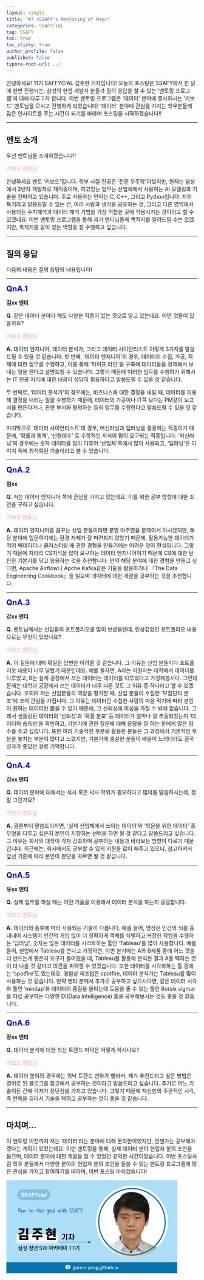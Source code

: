 ```yaml
---
layout: single
title: "#7 <SSAFY's Mentoring of May>"
categories: SSAFYCIAL
tag: SSAFY
toc: true
toc_sticky: true
author_profile: false
published: false
typora-root-url: ../
---
```




 안녕하세요! 11기 SAFFYCIAL 김주현 기자입니다! 오늘의 포스팅은 SSAFY에서 한 달에 한번 진행되는, 삼성의 현업 개발자 분들과 질의 응답을 할 수 있는 ‘멘토링 프로그램’에 대해 다루고자 합니다. 이번 멘토링 프로그램은 ‘데이터' 분야에 종사하시는 ‘키보드' 멘토님을 모시고 진행하게 되었습니다! ‘데이터' 분야에 관심을 가지는 학우분들께 많은 인사이트를 주는 시간이 되기를 바라며 포스팅을 시작하겠습니다!!

<hr>

## 멘토 소개

우선 멘토님을 소개하겠습니다!!

<span style="color:pink;">**키보드 멘토님**</span>

 안녕하세요 멘토 ‘키보드'입니다. 학부 시절 전공은 ‘천문 우주학'이었지만, 현재는 삼성에서 2년차 개발자로 재직중이며, 하고있는 업무는 산업체에서 사용하는 AI 모델링과 기술을 전파하고 있습니다. 주로 사용하는 언어는 C, C++, 그리고 Python입니다. 저의 특기라고 말씀드릴 수 있는 건, 여러 사람과 생각을 공유하는 것, 그리고 다른 영역에서 사용되는 수치해석과 데이터 해석 기법을 가장 적합한 곳에 적용시키는 것이라고 할 수 있겠네요. 이번 멘토링 프로그램을 통해 제가 멘티님들께 목적지를 알려드릴 수는 없겠지만, 목적지를 같이 찾는 역할을 잘 수행하고 싶습니다.

<hr>

## 질의 응답

다음의 내용은 질의 응답의 내용입니다!

<hr>

<span style="color:blue; font-size:20px; font-weight:bold;">QnA.1</span>

**김xx 멘티**

**Q.** 같은 데이터 분야라 해도 다양한 직종이 있는 것으로 알고 있는데요. 어떤 것들이 있을까요?

<span style="color:pink;">**키보드 멘토님**</span>

**A.** 데이터 엔지니어, 데이터 분석가, 그리고 데이터 사이언티스트 이렇게 3가지를 말씀드릴 수 있을 것 같습니다. 첫 번째, ‘데이터 엔지니어'의 경우, 데이터의 수집, 가공, 적재에 대한 업무를 수행하고, 이를 통해 ‘파이프 라인'을 구축해 데이터들을 정제해서 보내는 일을 한다고 설명드릴 수 있습니다. 그렇기 때문에 이러한 업무를 수행하기 위해서는 IT 전공 지식에 대한 내공이 상당히 필요하다고 말씀드릴 수 있을 것 같습니다.   

두 번째로, ‘데이터 분석가'의 경우에는, 비즈니스에 대한 결정을 내릴 때, 데이터를 이용해 결정을 내리는 일을 수행하기 때문에, 데이터의 가공이나 IT쪽 보다는 PM같이 보고서를 만든다거나, 관련 부서와 협의하는 등의 업무를 수행한다고 말씀드릴 수 있을 것 같습니다.   

 마지막으로 ‘데이터 사이언티스트'의 경우, 머신러닝과 딥러닝을 활용하는 직종이기 때문에, ‘확률과 통계', ‘선형대수' 등 수학적인 지식이 많이 요구되는 직종입니다. ‘머신러닝’의 경우에는 숫자 데이터를 많이 다루어 ‘산업체'쪽에서 많이 사용되고, ‘딥러닝'은 이미지 쪽에 최적화된 기술이라고 볼 수 있습니다.

<hr>

<span style="color:blue; font-size:20px; font-weight:bold;">QnA.2</span>

**임xx**

**Q.** 저는 데이터 엔지니어 쪽에 관심을 가지고 있는데요. 이를 위한 공부 방향에 대한 조언을 구하고 싶습니다.

<span style="color:pink;">**키보드 멘토님**</span>

**A.** 데이터 엔지니어를 꿈꾸는 신입 분들이라면 분명 마주했을 문제여서 아시겠지만, 해당 분야에 입문하기에는 환경 자체가 잘 마련되지 않았기 때문에, 활용가능한 데이터가 적어 빅데이터나 클러스터링 에 관한 경험을 만들기에는 어려운 것이 현실입니다. 그렇기 때문에 차라리 CS지식을 많이 요구하는 데이터 엔지니어이기 때문에 CS에 대한 탄탄한 기본기를 닦고 응용하는 것을 추천합니다. 만약 해당 분야에 대한 경험을 만들고 싶다면, Apache Airflow나 Apche Kafka같은 기술을 활용하거나 『The Data Engineering Cookbook』을 읽으며 데이터에 대한 개괄을 공부하는 것을 추천합니다.

<hr>

<span style="color:blue; font-size:20px; font-weight:bold;">QnA.3</span>

**강xx 멘티**

**Q.** 멘토님께서는 신입들의 포트폴리오를 많이 보셨을텐데, 인상깊었던 포트폴리오 내용으로는 무엇이 있었나요?

<span style="color:pink;">**키보드 멘토님**</span>

**A.** 이 질문에 대해 확실한 답변은 어려울 것 같습니다. 그 이유는 신입 분들마다 포트폴리오 내용이 너무 달랐기 때문인데요. 예를 들자면, A라는 지원자는 대학에서 데이터를 다루었고, B는 실제 공장에서 쓰는 데이터는 데이터를 다루었다고 가정해봅시다. 그런데 문제는 대학과 공장에서 쓰는 데이터가 너무 다른 것도 그 이유 중 하나라고 할 수 있겠습니다. 오히려 저는 신입분들의 역량을 평가할 때, 신입 분들이 수집한 ‘모집단의 분포'에 크게 관심을 가집니다. 그 이유는 데이터란 수집한 사람의 마음 먹기에 따라 본인이 원하는 데이터만 뽑을 수 있기 때문에, 그 신뢰성에 의심을 가질 수 밖에 없습니다. 그래서 샘플링된 데이터의 ‘신뢰성’과 ‘확률 분포’ 등 데이터가 얼마나 잘 추출되었는지 ‘데이터의 습득성’을 확인하고, 기본기에 관한 질문에 대해 응답을 잘 하는 분에게 많은 점수를 주고 싶습니다. 또한 여러 기술적인 부분을 활용한 분들은 그 과정에서 기본적인 부분을 놓치는 부분이 많다고 느꼈지만, 기본기에 충실한 분들이 배움이 느리더라도 결국 성과가 좋았던 걸로 기억합니다.  

<hr>

<span style="color:blue; font-size:20px; font-weight:bold;">QnA.4</span>

**강xx 멘티**

**Q.** 데이터 분야에 대해서는 석사 혹은 박사 학위가 필요하다고 많이들 말씀하시는데, 정말 그런가요?

<span style="color:pink;">**키보드 멘토님**</span>

**A.** 결론부터 말씀드리자면, ‘실제 산업체에서 쓰이는 데이터’와 ‘학문을 위한 데이터' 중 무엇을 다루고 싶은지 본인이 지향하는 선택을 하면 될 것 같다고 말씀드리고 싶습니다. 그 이유는 회사와 대학이 각자 강조하며 공부하는 내용과 바라보는 방향이 다르기 때문입니다. 최근에는, 회사에서도 공부할 수 있게 지원을 많이 해주고 있으니, 참고하셔서 앞선 기준에 따라 본인이 판단을 따르면 될 것 같습니다. 

<hr>

<span style="color:blue; font-size:20px; font-weight:bold;">QnA.5</span>

**유xx 멘티**

**Q.** 실제 업무를 하실 때는 어떤 기술을 이용해서 데이터 분석을 하는지 궁금합니다. 

<span style="color:pink;">**키보드 멘토님**</span>

**A.** 데이터의 종류에 따라 사용되는 기술이 다릅니다. 예를 들어, 영상은 인간의 뇌를 흉내내어 시스템이 인간의 개입 없이 더 정확하게 객체를 식별하고 복잡한 작업을 수행하는 ‘딥러닝', 숫자는 많은 데이터를 시각화하는 툴인 ‘Tableau’를 많이 사용합니다. 예를 들어, 현업에서 Tableau를 쓴다고 가정하면, 이번 분기에는 A와 B제품 중에 어느 것을 더 만드는게 좋은지 요구가 들어왔을 때, Tableau를 활용해 분석한 결과 A를 택하는 것이 더 나을 것 같다고 의견을 피력할 수 있겠습니다. 또한 데이터를 시각화하는 툴 중에는 ‘spotfire’도 있는데요. 경험상 제조업은 spotfire, 데이터 분석가는 Tableau를 많이 사용하는 것 같습니다. 만약 멘티 분께서 추가로 공부하고 싶으시다면, 같은 데이터 시각화 툴인 ‘minitap’과 데이터의 품질을 올리는데 도움을 줄 수 있는 툴인 6σ(six sigma)를 따로 공부하는 다양한 DI(Data Intelligence) 툴을 공부해보시는 것도 좋을 것 같습니다.

<hr>

<span style="color:blue; font-size:20px; font-weight:bold;">QnA.6</span>

**장xx 멘티**

**Q.** 데이터 분석에 대한 최신 트렌드 파악은 어떻게 하시나요?

<span style="color:pink;">**키보드 멘토님**</span>

**A.** 데이터 분야의 경우에는 워낙 트렌드 변화가 빨라서, 제가 추천드리고 싶은 방법은 영어로 된 블로그를 참고해서 공부하는 것이라고 말씀드리고 싶습니다. 추가로 어느 기술이든 간에 각자가 장단점을 가지고 있습니다. 그렇기 때문에 자신만의 주관적인 시각, 즉 안목을 길러서 기술을 택하고 공부하는 것이 좋을 것 같습니다. 

<hr>

## 마치며...

이 멘토링 이전까지 저는 ‘데이터’라는 분야에 대해 문외한이었지만, 언젠가는 공부해야겠다는 계획이 있었는데요. 이번 멘토링을 통해, 실제 데이터 분야 현업자 분의 조언을 들으며, 데이터 분야에 대한 개괄을 알 수 있었던 유익한 시간이었습니다. 이번 포스팅처럼 학우 분들께서 다양한 분야의 현업자 분의 조언을 들을 수 있는 멘토링 프로그램에 많은 관심을 가지고 참여하기를 바라며, 이번 포스팅 마치겠습니다!

<img src="/images/2024-03-24-ssafycial_planned2/11기_구미_김주현.png" alt="11기_구미_김주현" style="zoom:50%;" />
